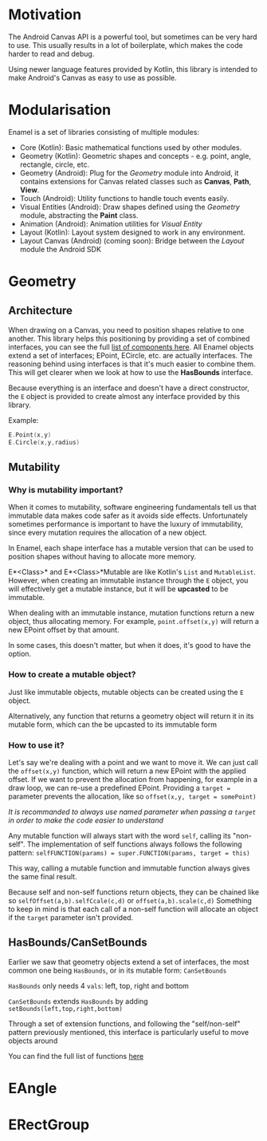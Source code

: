 
# Motivation
The Android Canvas API is a powerful tool, but sometimes can be very hard to use. This usually results in a lot of boilerplate, which makes the code harder to read and debug.

Using newer language features provided by Kotlin, this library is intended to make Android's Canvas as easy to use as possible.


# Modularisation
Enamel is a set of libraries consisting of multiple modules:

- Core (Kotlin): Basic mathematical functions used by other modules.
- Geometry (Kotlin): Geometric shapes and concepts - e.g. point, angle, rectangle, circle, etc.
- Geometry (Android): Plug for the *Geometry* module into Android, it contains extensions for Canvas related classes such as **Canvas**, **Path**, **View**.
- Touch (Android): Utility functions to handle touch events easily.
- Visual Entities (Android): Draw shapes defined using the *Geometry* module, abstracting the **Paint** class.
- Animation (Android): Animation utilities for *Visual Entity*
- Layout (Kotlin): Layout system designed to work in any environment.
- Layout Canvas (Android) (coming soon): Bridge between the *Layout* module the Android SDK

# Geometry
## Architecture
When drawing on a Canvas, you need to position shapes relative to one another. This library helps this positioning by providing a set of combined interfaces, you can see the full [list of components here](TODO).
All Enamel objects extend a set of interfaces; EPoint, ECircle, etc. are actually interfaces. The reasoning behind using interfaces is that it's much easier to combine them. This will get clearer when we look at how to use the **HasBounds** interface.

Because everything is an interface and doesn't have a direct constructor, the `E` object is provided to create almost any interface provided by this library. 

Example:
```kotlin
E.Point(x,y)
E.Circle(x,y,radius)
```

## Mutability
### Why is mutability important?
When it comes to mutability, software engineering fundamentals tell us that immutable data makes code safer as it avoids side effects. Unfortunately sometimes performance is important to have the luxury of immutability, since every mutation requires the allocation of a new object.

In Enamel, each shape interface has a mutable version that can be used to position shapes without having to allocate more memory.

E*\<Class\>* and E*\<Class\>*Mutable are like Kotlin's `List` and `MutableList`. However, when creating an immutable instance through the `E` object, you will effectively get a mutable instance, but it will be **upcasted** to be immutable.

When dealing with an immutable instance, mutation functions return a new object, thus allocating memory. For example, `point.offset(x,y)` will return a new EPoint offset by that amount.

In some cases, this doesn't matter, but when it does, it's good to have the option.

### How to create a mutable object?

Just like immutable objects, mutable objects can be created using the `E` object.

Alternatively, any function that returns a geometry object will return it in its mutable form, which can the be upcasted to its immutable form

### How to use it?

Let's say we're dealing with a point and we want to move it. We can just call the `offset(x,y)` function, which will return a new EPoint with the applied offset. If we want to prevent the allocation from happening, for example in a draw loop, we can re-use a predefined EPoint. Providing a `target =` parameter prevents the allocation, like so `offset(x,y, target = somePoint)`

*It is recommanded to always use named parameter when passing a `target` in order to make the code easier to understand*

Any mutable function will always start with the word `self`, calling its "non-self". The implementation of self functions always follows the following pattern:
`selfFUNCTION(params) = super.FUNCTION(params, target = this)`

This way, calling a mutable function and immutable function always gives the same final result.

Because self and non-self functions return objects, they can be chained like so `selfOffset(a,b).selfCcale(c,d)` or `offset(a,b).scale(c,d)`
Something to keep in mind is that each call of a non-self function will allocate an object if the `target` parameter isn't provided.

## HasBounds/CanSetBounds
Earlier we saw that geometry objects extend a set of interfaces, the most common one being `HasBounds`, or in its mutable form: `CanSetBounds`

`HasBounds` only needs 4 `vals`: left, top, right and bottom

`CanSetBounds` extends `HasBounds` by adding `setBounds(left,top,right,bottom)`

Through a set of extension functions, and following the "self/non-self" pattern previously mentioned, this interface is particularly useful to move objects around

You can find the full list of functions [here](TODO)

# EAngle

# ERectGroup
